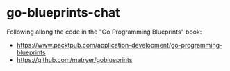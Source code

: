 # go-blueprints-chat
Following allong the code in the "Go Programming Blueprints" book:

 - https://www.packtpub.com/application-development/go-programming-blueprints
 - https://github.com/matryer/goblueprints
